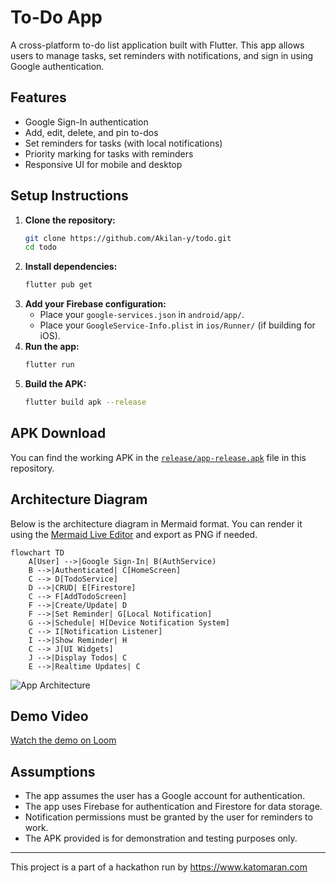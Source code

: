# To-Do App

A cross-platform to-do list application built with Flutter. This app allows users to manage tasks, set reminders with notifications, and sign in using Google authentication.

## Features
- Google Sign-In authentication
- Add, edit, delete, and pin to-dos
- Set reminders for tasks (with local notifications)
- Priority marking for tasks with reminders
- Responsive UI for mobile and desktop

## Setup Instructions

1. **Clone the repository:**
   ```sh
   git clone https://github.com/Akilan-y/todo.git
   cd todo
   ```
2. **Install dependencies:**
   ```sh
   flutter pub get
   ```
3. **Add your Firebase configuration:**
   - Place your `google-services.json` in `android/app/`.
   - Place your `GoogleService-Info.plist` in `ios/Runner/` (if building for iOS).
4. **Run the app:**
   ```sh
   flutter run
   ```
5. **Build the APK:**
   ```sh
   flutter build apk --release
   ```

## APK Download
You can find the working APK in the [`release/app-release.apk`](release/app-release.apk) file in this repository.

## Architecture Diagram

Below is the architecture diagram in Mermaid format. You can render it using the [Mermaid Live Editor](https://mermaid.live/) and export as PNG if needed.

```mermaid
flowchart TD
    A[User] -->|Google Sign-In| B(AuthService)
    B -->|Authenticated| C[HomeScreen]
    C --> D[TodoService]
    D -->|CRUD| E[Firestore]
    C --> F[AddTodoScreen]
    F -->|Create/Update| D
    F -->|Set Reminder| G[Local Notification]
    G -->|Schedule| H[Device Notification System]
    C --> I[Notification Listener]
    I -->|Show Reminder| H
    C --> J[UI Widgets]
    J -->|Display Todos| C
    E -->|Realtime Updates| C
```

![App Architecture](architecture.png)

## Demo Video
[Watch the demo on Loom](https://www.loom.com/) <!-- Replace with your actual Loom video link -->

## Assumptions
- The app assumes the user has a Google account for authentication.
- The app uses Firebase for authentication and Firestore for data storage.
- Notification permissions must be granted by the user for reminders to work.
- The APK provided is for demonstration and testing purposes only.

---

This project is a part of a hackathon run by https://www.katomaran.com
